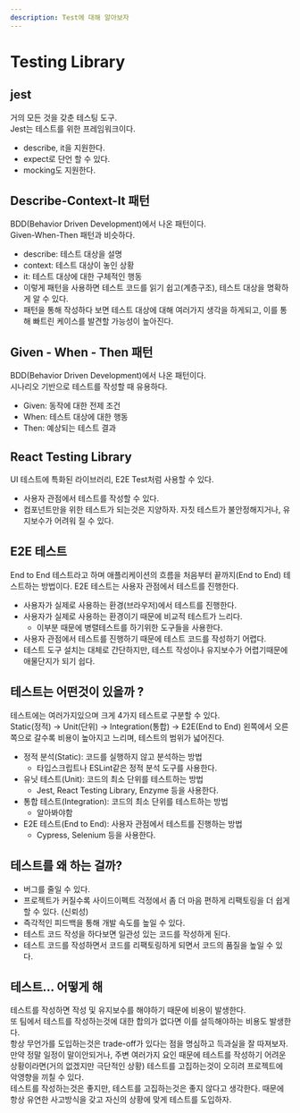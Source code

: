 ```yaml
---
description: Test에 대해 알아보자
---
```

# Testing Library

## jest

거의 모든 것을 갖춘 테스팅 도구.  
Jest는 테스트를 위한 프레임워크이다.

- describe, it을 지원한다.
- expect로 단언 할 수 있다.
- mocking도 지원한다.

## Describe-Context-It 패턴

BDD(Behavior Driven Development)에서 나온 패턴이다.  
Given-When-Then 패턴과 비슷하다.

- describe: 테스트 대상을 설명
- context: 테스트 대상이 놓인 상황
- it: 테스트 대상에 대한 구체적인 행동
- 이렇게 패턴을 사용하면 테스트 코드를 읽기 쉽고(계층구조), 테스트 대상을 명확하게 알 수 있다.
- 패턴을 통해 작성하다 보면 테스트 대상에 대해 여러가지 생각을 하게되고, 이를 통해 빠트린 케이스를 발견할 가능성이 높아진다.

## Given - When - Then 패턴

BDD(Behavior Driven Development)에서 나온 패턴이다.  
시나리오 기반으로 테스트를 작성할 때 유용하다.

- Given: 동작에 대한 전제 조건
- When: 테스트 대상에 대한 행동
- Then: 예상되는 테스트 결과

## React Testing Library

UI 테스트에 특화된 라이브러리, E2E Test처럼 사용할 수 있다.

- 사용자 관점에서 테스트를 작성할 수 있다.
- 컴포넌트만을 위한 테스트가 되는것은 지양하자. 자칫 테스트가 불안정해지거나, 유지보수가 어려워 질 수 있다.

## E2E 테스트

End to End 테스트라고 하며 애플리케이션의 흐름을 처음부터 끝까지(End to End) 테스트하는 방법이다.
E2E 테스트는 사용자 관점에서 테스트를 진행한다.

- 사용자가 실제로 사용하는 환경(브라우저)에서 테스트를 진행한다.
- 사용자가 실제로 사용하는 환경이기 때문에 비교적 테스트가 느리다.
  - 이부분 때문에 병렬테스트를 하기위한 도구들을 사용한다.
- 사용자 관점에서 테스트를 진행하기 때문에 테스트 코드를 작성하기 어렵다.
- 테스트 도구 설치는 대체로 간단하지만, 테스트 작성이나 유지보수가 어렵기때문에 애물단지가 되기 쉽다.

## 테스트는 어떤것이 있을까 ?

테스트에는 여러가지있으며 크게 4가지 테스트로 구분할 수 있다.  
Static(정적) -> Unit(단위) -> Integration(통합) -> E2E(End to End) 왼쪽에서 오른쪽으로 갈수록 비용이 높아지고 느리며, 테스트의 범위가 넓어진다.

- 정적 분석(Static): 코드를 실행하지 않고 분석하는 방법
  - 타입스크립트나 ESLint같은 정적 분석 도구를 사용한다.
- 유닛 테스트(Unit): 코드의 최소 단위를 테스트하는 방법
  - Jest, React Testing Library, Enzyme 등을 사용한다.
- 통합 테스트(Integration): 코드의 최소 단위를 테스트하는 방법
  - 알아봐야함
- E2E 테스트(End to End): 사용자 관점에서 테스트를 진행하는 방법
  - Cypress, Selenium 등을 사용한다.

## 테스트를 왜 하는 걸까?

- 버그를 줄일 수 있다.
- 프로젝트가 커질수록 사이드이펙트 걱정에서 좀 더 마음 편하게 리팩토링을 더 쉽게 할 수 있다. (신뢰성)
- 즉각적인 피드백을 통해 개발 속도를 높일 수 있다.
- 테스트 코드 작성을 하다보면 일관성 있는 코드를 작성하게 된다.
- 테스트 코드를 작성하면서 코드를 리팩토링하게 되면서 코드의 품질을 높일 수 있다.

## 테스트... 어떻게 해

테스트를 작성하면 작성 및 유지보수를 해야하기 때문에 비용이 발생한다.  
또 팀에서 테스트를 작성하는것에 대한 합의가 없다면 이를 설득해야하는 비용도 발생한다.  
항상 무언가를 도입하는것은 trade-off가 있다는 점을 명심하고 득과실을 잘 따져보자.  
만약 정말 일정이 말이안되거나, 주변 여러가지 요인 때문에 테스트를 작성하기 어려운 상황이라면(거의 없겠지만 극단적인 상황) 테스트를 고집하는것이 오히려 프로젝트에 악영향을 끼칠 수 있다.  
테스트를 작성하는것은 좋지만, 테스트를 고집하는것은 좋지 않다고 생각한다. 때문에 항상 유연한 사고방식을 갖고 자신의 상황에 맞게 테스트를 도입하자.
